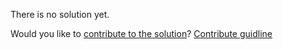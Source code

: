 
There is no solution yet.

Would you like to [contribute to the solution](https://github.com/BFEdev/BFE.dev-solutions/blob/main/quiz/Proxy-II_en.md)? [Contribute guidline](https://github.com/BFEdev/BFE.dev-solutions#how-to-contribute)
